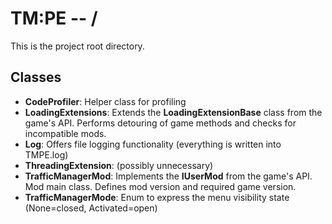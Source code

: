# TM:PE -- /
This is the project root directory.
## Classes
- **CodeProfiler**: Helper class for profiling
- **LoadingExtensions**: Extends the **LoadingExtensionBase** class from the game's API. Performs detouring of game methods and checks for incompatible mods. 
- **Log**: Offers file logging functionality (everything is written into TMPE.log)
- **ThreadingExtension**: (possibly unnecessary)
- **TrafficManagerMod**: Implements the **IUserMod** from the game's API. Mod main class. Defines mod version and required game version.
- **TrafficManagerMode**: Enum to express the menu visibility state (None=closed, Activated=open)
